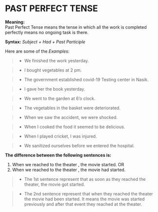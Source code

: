 # PAST PERFECT TENSE
**Meaning:** \
Past Perfect Tense means the tense in which all the work is completed perfectly means no ongoing task is there.

**Syntax:**
*Subject + Had + Past Participle*

Here are some of the *Examples*:

> + We finished the work yesterday.

> + I bought vegetables at 2 pm.

> + The government established covid-19 Testing center in Nasik.

> + I gave her the book yesterday.

> + We went to the garden at 6’o clock.

> + The vegetables in the basket were deteriorated.

> + When we saw the accident, we were shocked.

> + When I cooked the food it seemed to be delicious.

> + When I played cricket, I was injured.

> + We sanitized ourselves before we entered the hospital.

**The difference between the following sentences is:**

1.	When we reached to the theater , the movie started.
                                                      OR
2.	When we reached to the theater , the movie had started.

> + The 1st sentence represent that as soon as they reached the theater, the movie got started.

> + The 2nd sentence represent that when they reached the theater the movie had been started. It means the movie was started previously and after that event they reached at the theater.
